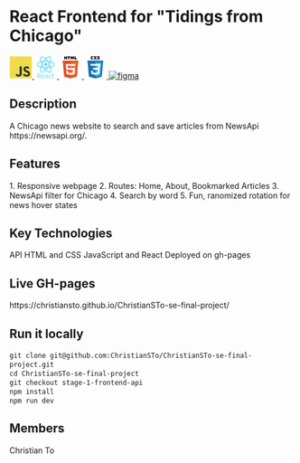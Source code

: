 # React Frontend for "Tidings from Chicago"

   <a href="https://developer.mozilla.org/en-US/docs/Web/JavaScript" target="_blank" rel="noreferrer"> <img src="https://raw.githubusercontent.com/devicons/devicon/master/icons/javascript/javascript-original.svg" alt="javascript" width="40" height="40"/> </a> 
  <a href="https://reactjs.org/" target="_blank" rel="noreferrer"> <img src="https://raw.githubusercontent.com/devicons/devicon/master/icons/react/react-original-wordmark.svg" alt="react" width="40" height="40"/> </a>
  <a href="https://www.w3.org/html/" target="_blank" rel="noreferrer"> <img src="https://raw.githubusercontent.com/devicons/devicon/master/icons/html5/html5-original-wordmark.svg" alt="html5" width="40" height="40"/> </a> 
  <a href="https://www.w3schools.com/css/" target="_blank" rel="noreferrer"> <img src="https://raw.githubusercontent.com/devicons/devicon/master/icons/css3/css3-original-wordmark.svg" alt="css3" width="40" height="40"/> </a> 
  <a href="https://www.figma.com/" target="_blank" rel="noreferrer"> <img src="https://www.vectorlogo.zone/logos/figma/figma-icon.svg" alt="figma" width="40" height="40"/> </a> 

<h2>Description</h2>
A Chicago news website to search and save articles from NewsApi https://newsapi.org/. 

<h2>Features</h2>
1. Responsive webpage
2. Routes: Home, About, Bookmarked Articles
3. NewsApi filter for Chicago
4. Search by word
5. Fun, ranomized rotation for news hover states

<h2>Key Technologies</h2>
API
HTML and CSS
JavaScript and React
Deployed on gh-pages

<h2>Live GH-pages</h2>
https://christiansto.github.io/ChristianSTo-se-final-project/

<h2>Run it locally</h2>

```
git clone git@github.com:ChristianSTo/ChristianSTo-se-final-project.git
cd ChristianSTo-se-final-project
git checkout stage-1-frontend-api
npm install
npm run dev
```

<h2>Members</h2>
Christian To
